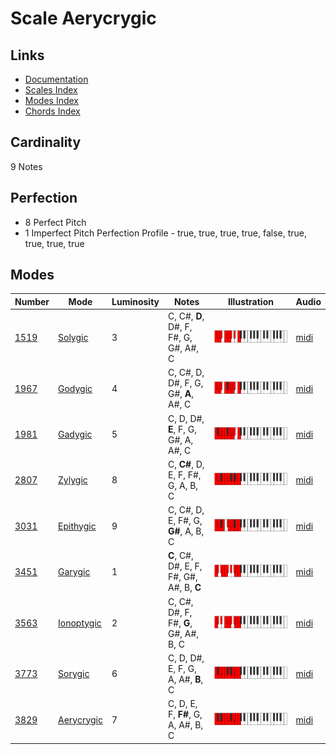 # Scale Aerycrygic

## Links

- [Documentation](README.md)
- [Scales Index](Scales.md)
- [Modes Index](Modes.md)
- [Chords Index](Chords.md)

## Cardinality

9 Notes

## Perfection

- 8 Perfect Pitch
- 1 Imperfect Pitch
Perfection Profile - true, true, true, true, false, true, true, true, true

## Modes

| Number | Mode | Luminosity | Notes | Illustration | Audio |
|--------|------|------------|-------|--------------|-------|
| [1519](https://ianring.com/musictheory/scales/1519) | [Solygic](ModeSolygic.md) | 3 | C, C#, **D**, D#, F, F#, G, G#, A#, C | ![CNaturalSolygic](ModeCNaturalSolygic.png) | [midi](https://github.com/edipermadi/music/blob/main/docs/ModeCNaturalSolygic.mid?raw=true) | 
| [1967](https://ianring.com/musictheory/scales/1967) | [Godygic](ModeGodygic.md) | 4 | C, C#, D, D#, F, G, G#, **A**, A#, C | ![CNaturalGodygic](ModeCNaturalGodygic.png) | [midi](https://github.com/edipermadi/music/blob/main/docs/ModeCNaturalGodygic.mid?raw=true) | 
| [1981](https://ianring.com/musictheory/scales/1981) | [Gadygic](ModeGadygic.md) | 5 | C, D, D#, **E**, F, G, G#, A, A#, C | ![CNaturalGadygic](ModeCNaturalGadygic.png) | [midi](https://github.com/edipermadi/music/blob/main/docs/ModeCNaturalGadygic.mid?raw=true) | 
| [2807](https://ianring.com/musictheory/scales/2807) | [Zylygic](ModeZylygic.md) | 8 | C, **C#**, D, E, F, F#, G, A, B, C | ![CNaturalZylygic](ModeCNaturalZylygic.png) | [midi](https://github.com/edipermadi/music/blob/main/docs/ModeCNaturalZylygic.mid?raw=true) | 
| [3031](https://ianring.com/musictheory/scales/3031) | [Epithygic](ModeEpithygic.md) | 9 | C, C#, D, E, F#, G, **G#**, A, B, C | ![CNaturalEpithygic](ModeCNaturalEpithygic.png) | [midi](https://github.com/edipermadi/music/blob/main/docs/ModeCNaturalEpithygic.mid?raw=true) | 
| [3451](https://ianring.com/musictheory/scales/3451) | [Garygic](ModeGarygic.md) | 1 | **C**, C#, D#, E, F, F#, G#, A#, B, **C** | ![CNaturalGarygic](ModeCNaturalGarygic.png) | [midi](https://github.com/edipermadi/music/blob/main/docs/ModeCNaturalGarygic.mid?raw=true) | 
| [3563](https://ianring.com/musictheory/scales/3563) | [Ionoptygic](ModeIonoptygic.md) | 2 | C, C#, D#, F, F#, **G**, G#, A#, B, C | ![CNaturalIonoptygic](ModeCNaturalIonoptygic.png) | [midi](https://github.com/edipermadi/music/blob/main/docs/ModeCNaturalIonoptygic.mid?raw=true) | 
| [3773](https://ianring.com/musictheory/scales/3773) | [Sorygic](ModeSorygic.md) | 6 | C, D, D#, E, F, G, A, A#, **B**, C | ![CNaturalSorygic](ModeCNaturalSorygic.png) | [midi](https://github.com/edipermadi/music/blob/main/docs/ModeCNaturalSorygic.mid?raw=true) | 
| [3829](https://ianring.com/musictheory/scales/3829) | [Aerycrygic](ModeAerycrygic.md) | 7 | C, D, E, F, **F#**, G, A, A#, B, C | ![CNaturalAerycrygic](ModeCNaturalAerycrygic.png) | [midi](https://github.com/edipermadi/music/blob/main/docs/ModeCNaturalAerycrygic.mid?raw=true) | 
